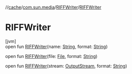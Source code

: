//[cache](../../../index.md)/[com.sun.media](../index.md)/[RIFFWriter](index.md)/[RIFFWriter](-r-i-f-f-writer.md)

# RIFFWriter

[jvm]\
open fun [RIFFWriter](-r-i-f-f-writer.md)(name: [String](https://docs.oracle.com/javase/8/docs/api/java/lang/String.html), format: [String](https://docs.oracle.com/javase/8/docs/api/java/lang/String.html))

open fun [RIFFWriter](-r-i-f-f-writer.md)(file: [File](https://docs.oracle.com/javase/8/docs/api/java/io/File.html), format: [String](https://docs.oracle.com/javase/8/docs/api/java/lang/String.html))

open fun [RIFFWriter](-r-i-f-f-writer.md)(stream: [OutputStream](https://docs.oracle.com/javase/8/docs/api/java/io/OutputStream.html), format: [String](https://docs.oracle.com/javase/8/docs/api/java/lang/String.html))
